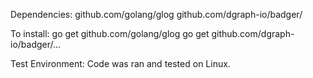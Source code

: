 Dependencies:
github.com/golang/glog
github.com/dgraph-io/badger/

To install:
go get github.com/golang/glog
go get github.com/dgraph-io/badger/...

Test Environment:
Code was ran and tested on Linux.

